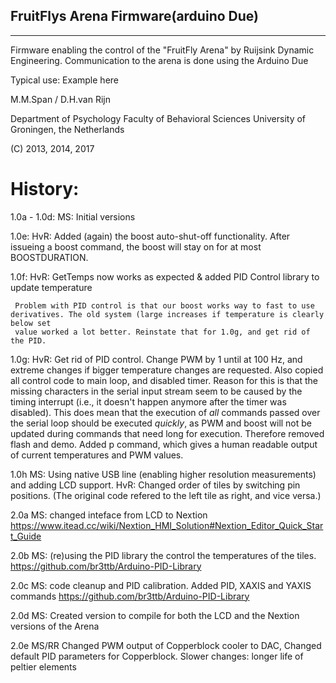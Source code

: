 ## FruitFlys Arena Firmware(arduino Due)

-------------------------------------------------------------------------------

 Firmware enabling the control of the "FruitFly Arena" by Ruijsink Dynamic
 Engineering. Communication to the arena is done using the Arduino Due

 Typical use: Example here

 M.M.Span / D.H.van Rijn

 Department of Psychology
 Faculty of Behavioral Sciences
 University of Groningen, the Netherlands

 (C) 2013, 2014, 2017


 # History:

 1.0a - 1.0d: MS: Initial versions
 
 1.0e: HvR: Added (again) the boost auto-shut-off functionality. After issueing a boost command, the boost will stay on for at most BOOSTDURATION.
 
 1.0f: HvR: GetTemps now works as expected & added PID Control library to update temperature

```
 Problem with PID control is that our boost works way to fast to use derivatives. The old system (large increases if temperature is clearly below set
 value worked a lot better. Reinstate that for 1.0g, and get rid of the PID.
```

 1.0g: HvR: Get rid of PID control. Change PWM by 1 until at 100 Hz, and extreme changes if bigger temperature changes are requested. Also copied
 all control code to main loop, and disabled timer. Reason for this is that the missing characters in the serial input stream seem to be caused by
 the timing interrupt (i.e., it doesn't happen anymore after the timer was disabled). This does mean that the execution of *all* commands passed
 over the serial loop should be executed *quickly*, as PWM and boost will not be updated during commands that need long for execution. Therefore removed
 flash and demo. Added p command, which gives a human readable output of current temperatures and PWM values.

 1.0h MS: Using native USB line (enabling higher resolution measurements) and adding LCD support. HvR: Changed order of tiles by switching pin positions. (The original code refered to the left tile as
 right, and vice versa.)
 
 2.0a MS: changed inteface from LCD to Nextion
 https://www.itead.cc/wiki/Nextion_HMI_Solution#Nextion_Editor_Quick_Start_Guide
 
 2.0b MS: (re)using the PID library the control the temperatures of the tiles.
 https://github.com/br3ttb/Arduino-PID-Library
 
 2.0c MS: code cleanup and PID calibration. Added PID, XAXIS and YAXIS commands
 https://github.com/br3ttb/Arduino-PID-Library
 
 2.0d MS: Created version to compile for both the LCD and the Nextion versions of the Arena
 
 2.0e MS/RR Changed PWM output of Copperblock cooler to DAC, Changed default PID parameters for Copperblock. Slower changes: longer life of peltier elements
